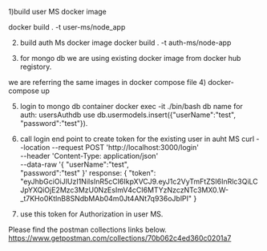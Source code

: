 1)build user MS docker image

docker build . -t user-ms/node_app


2) build auth Ms docker image 
docker build . -t auth-ms/node-app


3) for mongo db we are using existing docker image from docker hub registory.


we are referring the same images in docker compose file 
4) docker-compose up


5) login to mongo db container 
docker exec -it <container-name> ./bin/bash
db name for auth: usersAuthdb
use <db-name>
db.usermodels.insert({"userName":"test", "password":"test"}).

6) call login end point to create token for the existing user in auht MS
curl --location --request POST 'http://localhost:3000/login' \
--header 'Content-Type: application/json' \
--data-raw '{
    "userName":"test",    
    "password":"test"
}'
response: 
{
    "token": "eyJhbGciOiJIUzI1NiIsInR5cCI6IkpXVCJ9.eyJ1c2VyTmFtZSI6InRlc3QiLCJpYXQiOjE2Mzc3MzU0NzEsImV4cCI6MTYzNzczNTc3MX0.W-_t7KHo0KtlnB8SNdbMAb04m0Jt4ANt7q936oJblPI"
}

7) use this token for Authorization in user MS. 

Please find the postman collections links below.
https://www.getpostman.com/collections/70b062c4ed360c0201a7




